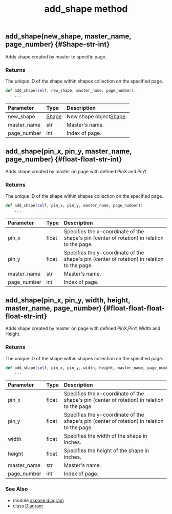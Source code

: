﻿---
title: add_shape method
second_title: Aspose.Diagram for Python via .NET API References
description: 
type: docs
weight: 30
url: /python-net/aspose.diagram/diagram/add_shape/
is_root: false
---

## add_shape(new_shape, master_name, page_number) {#Shape-str-int}

Adds shape created by master to specific page.

### Returns 


The unique ID of the shape within shapes collection on the specified page.


```python
def add_shape(self, new_shape, master_name, page_number):
    ...
```


| Parameter | Type | Description |
| :- | :- | :- |
| new_shape | [Shape](/diagram/python-net/aspose.diagram/shape) | New shape object[Shape](/diagram/python-net/aspose.diagram/shape). |
| master_name | str | Master's name. |
| page_number | int | Index of page. |


## add_shape(pin_x, pin_y, master_name, page_number) {#float-float-str-int}

Adds shape created by master on page with defined PinX and PinY.

### Returns 


The unique ID of the shape within shapes collection on the specified page.


```python
def add_shape(self, pin_x, pin_y, master_name, page_number):
    ...
```


| Parameter | Type | Description |
| :- | :- | :- |
| pin_x | float | Specifies the x-coordinate of the shape's pin (center of rotation) in relation to the page. |
| pin_y | float | Specifies the y-coordinate of the shape's pin (center of rotation) in relation to the page. |
| master_name | str | Master's name. |
| page_number | int | Index of page. |


## add_shape(pin_x, pin_y, width, height, master_name, page_number) {#float-float-float-float-str-int}

Adds shape created by master on page with defined PinX,PinY,Width and Height.

### Returns 


The unique ID of the shape within shapes collection on the specified page.


```python
def add_shape(self, pin_x, pin_y, width, height, master_name, page_number):
    ...
```


| Parameter | Type | Description |
| :- | :- | :- |
| pin_x | float | Specifies the x-coordinate of the shape's pin (center of rotation) in relation to the page. |
| pin_y | float | Specifies the y-coordinate of the shape's pin (center of rotation) in relation to the page. |
| width | float | Specifies the width of the shape in inches. |
| height | float | Specifies the height of the shape in inches. |
| master_name | str | Master's name. |
| page_number | int | Index of page. |



### See Also
* module [aspose.diagram](../../)
* class [Diagram](/diagram/python-net/aspose.diagram/diagram)
